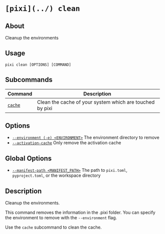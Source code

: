 # `[pixi](../) clean`

## About

Cleanup the environments

## Usage

```text
pixi clean [OPTIONS] [COMMAND]

```

## Subcommands

| Command           | Description                                              |
| ----------------- | -------------------------------------------------------- |
| [`cache`](cache/) | Clean the cache of your system which are touched by pixi |

## Options

- [`--environment (-e) <ENVIRONMENT>`](#arg---environment) The environment directory to remove
- [`--activation-cache`](#arg---activation-cache) Only remove the activation cache

## Global Options

- [`--manifest-path <MANIFEST_PATH>`](#arg---manifest-path) The path to `pixi.toml`, `pyproject.toml`, or the workspace directory

## Description

Cleanup the environments.

This command removes the information in the .pixi folder. You can specify the environment to remove with the `--environment` flag.

Use the `cache` subcommand to clean the cache.

